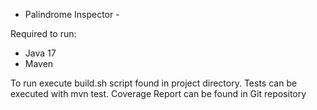 - Palindrome Inspector -

Required to run:
-  Java 17
-  Maven

To run execute build.sh script found in project directory.
Tests can be executed with mvn test. Coverage Report can be found in Git repository
